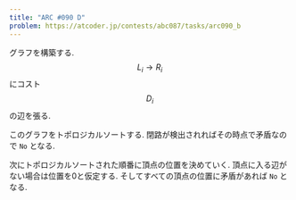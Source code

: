 ```yaml
---
title: "ARC #090 D"
problem: https://atcoder.jp/contests/abc087/tasks/arc090_b
---
```

グラフを構築する. $$ L_i \rightarrow R_i $$ にコスト $$ D_i $$ の辺を張る.

このグラフをトポロジカルソートする. 閉路が検出されればその時点で矛盾なので `No` となる.

次にトポロジカルソートされた順番に頂点の位置を決めていく. 頂点に入る辺がない場合は位置を0と仮定する. そしてすべての頂点の位置に矛盾があれば `No` となる.

